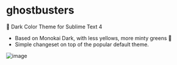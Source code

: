 # ghostbusters
👻 Dark Color Theme for Sublime Text 4

* Based on Monokai Dark, with less yellows, more minty greens 🎄
* Simple changeset on top of the popular default theme.

![image](https://user-images.githubusercontent.com/24665/143184076-fddcdaa5-bed1-4314-bb27-897dca1ad4c4.png)
